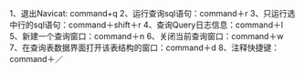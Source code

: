 1、退出Navicat: command+q
2、运行查询sql语句：command＋r
3、只运行选中行的sql语句：command＋shift＋r
4、查询Query日志信息：command＋l
5、新建一个查询窗口：command＋n
6、关闭当前查询窗口：command＋w
7、在查询表数据界面打开该表结构的窗口：command＋d
8、注释快捷键：command＋／